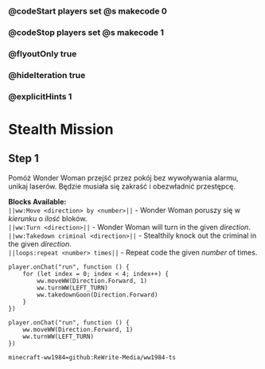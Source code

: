 ### @codeStart players set @s makecode 0
### @codeStop players set @s makecode 1

### @flyoutOnly true
### @hideIteration true
### @explicitHints 1

# Stealth Mission

## Step 1
Pomóż Wonder Woman przejść przez pokój bez wywoływania alarmu, unikaj laserów. Będzie musiała się zakraść i obezwładnić przestępcę.

**Blocks Available:**  
``||ww:Move <direction> by <number>||`` - Wonder Woman poruszy się w *kierunku* o *ilość* bloków.  
``||ww:Turn <direction>||`` - Wonder Woman will turn in the given *direction*.  
``||ww:Takedown criminal <direction>||`` - Stealthily knock out the criminal in the given *direction*.  
``||loops:repeat <number> times||`` - Repeat code the given *number* of times.  

```ghost
player.onChat("run", function () {
    for (let index = 0; index < 4; index++) {
        ww.moveWW(Direction.Forward, 1)
        ww.turnWW(LEFT_TURN)
        ww.takedownGoon(Direction.Forward)
    }
})
```
```template
player.onChat("run", function () {
    ww.moveWW(Direction.Forward, 1)
    ww.turnWW(LEFT_TURN)
})
```
```package
minecraft-ww1984=github:ReWrite-Media/ww1984-ts
```
